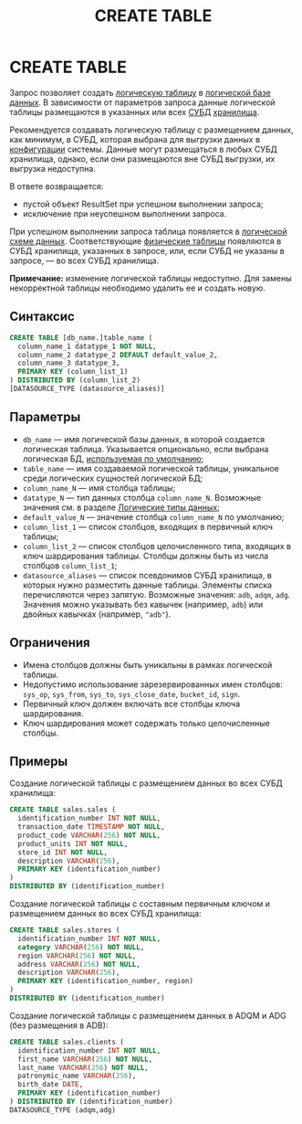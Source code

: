 ﻿---
layout: default
title: CREATE TABLE
nav_order: 13
parent: Запросы SQL+
grand_parent: Справочная информация
has_children: false
has_toc: false
---

# CREATE TABLE

Запрос позволяет создать [логическую таблицу](../../../overview/main_concepts/logical_table/logical_table.md) 
в [логической базе данных](../../../overview/main_concepts/logical_db/logical_db.md). 
В зависимости от параметров запроса данные логической таблицы размещаются в указанных или всех 
[СУБД](../../../introduction/supported_DBMS/supported_DBMS.md) 
[хранилища](../../../overview/main_concepts/data_storage/data_storage.md).

Рекомендуется создавать логическую таблицу с размещением данных, как минимум, в СУБД, которая выбрана 
для выгрузки данных в [конфигурации](../../../maintenance/configuration/configuration.md) системы. 
Данные могут размещаться в любых СУБД хранилища, однако, если они размещаются вне СУБД выгрузки, 
их выгрузка недоступна.

В ответе возвращается:
*   пустой объект ResultSet при успешном выполнении запроса;
*   исключение при неуспешном выполнении запроса.

При успешном выполнении запроса таблица появляется в [логической схеме данных](../../../overview/main_concepts/logical_schema/logical_schema.md). 
Соответствующие [физические таблицы](../../../overview/main_concepts/physical_table/physical_table.md) 
появляются в СУБД хранилища, указанных в запросе, или, если СУБД не указаны в запросе, — 
во всех СУБД хранилища.

**Примечание:** изменение логической таблицы недоступно. Для замены некорректной таблицы необходимо 
удалить ее и создать новую.

## Синтаксис

```sql
CREATE TABLE [db_name.]table_name (
  column_name_1 datatype_1 NOT NULL,
  column_name_2 datatype_2 DEFAULT default_value_2,
  column_name_3 datatype_3,
  PRIMARY KEY (column_list_1)
) DISTRIBUTED BY (column_list_2)
[DATASOURCE_TYPE (datasource_aliases)]
```

## Параметры

*   `db_name` — имя логической базы данных, в которой создается логическая таблица. Указывается 
    опционально, если выбрана логическая БД, [используемая по умолчанию](../../../working_with_system/other_features/default_db_set-up/default_db_set-up.md);
*   `table_name` — имя создаваемой логической таблицы, уникальное среди логических сущностей логической БД;
*   `column_name_N` — имя столбца таблицы;
*   `datatype_N` — тип данных столбца `column_name_N`. Возможные значения см. 
    в разделе [Логические типы данных](../../supported_data_types/logical_data_types/logical_data_types.md);
*   `default_value_N` — значение столбца `column_name_N` по умолчанию;
*   `column_list_1` — список столбцов, входящих в первичный ключ таблицы;
*   `column_list_2` — список столбцов целочисленного типа, входящих в ключ шардирования таблицы. Столбцы 
    должны быть из числа столбцов `column_list_1`;
*   `datasource_aliases` — список псевдонимов СУБД хранилища, в которых нужно разместить данные таблицы. 
    Элементы списка перечисляются через запятую. Возможные значения: `adb`, `adqm`, `adg`.
    Значения можно указывать без кавычек (например, `adb`) или двойных кавычках (например, `"adb"`).

## Ограничения

*   Имена столбцов должны быть уникальны в рамках логической таблицы.
*   Недопустимо использование зарезервированных имен столбцов: `sys_op`, `sys_from`, `sys_to`, 
    `sys_close_date`, `bucket_id`, `sign`.
*   Первичный ключ должен включать все столбцы ключа шардирования.
*   Ключ шардирования может содержать только целочисленные столбцы.

## Примеры

Создание логической таблицы с размещением данных во всех СУБД хранилища:
```sql
CREATE TABLE sales.sales (
  identification_number INT NOT NULL,
  transaction_date TIMESTAMP NOT NULL,
  product_code VARCHAR(256) NOT NULL,
  product_units INT NOT NULL,
  store_id INT NOT NULL,
  description VARCHAR(256),
  PRIMARY KEY (identification_number)
)
DISTRIBUTED BY (identification_number)
```

Создание логической таблицы с составным первичным ключом и размещением данных во всех СУБД хранилища:
```sql
CREATE TABLE sales.stores (
  identification_number INT NOT NULL,
  category VARCHAR(256) NOT NULL,
  region VARCHAR(256) NOT NULL,
  address VARCHAR(256) NOT NULL,
  description VARCHAR(256),
  PRIMARY KEY (identification_number, region)
)
DISTRIBUTED BY (identification_number)
```

Создание логической таблицы с размещением данных в ADQM и ADG (без размещения в ADB):
```sql
CREATE TABLE sales.clients (
  identification_number INT NOT NULL,
  first_name VARCHAR(256) NOT NULL,
  last_name VARCHAR(256) NOT NULL,
  patronymic_name VARCHAR(256),
  birth_date DATE,
  PRIMARY KEY (identification_number)
) DISTRIBUTED BY (identification_number)
DATASOURCE_TYPE (adqm,adg)
```